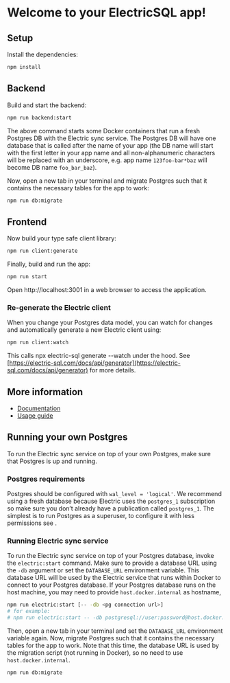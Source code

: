 # Welcome to your ElectricSQL app!

## Setup

Install the dependencies:

```sh
npm install
```

## Backend

Build and start the backend:

```sh
npm run backend:start
```

The above command starts some Docker containers that run a fresh Postgres DB with the Electric sync service.
The Postgres DB will have one database that is called after the name of your app (the DB name will start with the first letter in your app name and all non-alphanumeric characters will be replaced with an underscore, e.g. app name `123foo-bar*baz` will become DB name `foo_bar_baz`).

Now, open a new tab in your terminal and migrate Postgres such that it contains the necessary tables for the app to work:
```sh
npm run db:migrate
```

## Frontend

Now build your type safe client library:
```sh
npm run client:generate
```

Finally, build and run the app:
```sh
npm run start
```

Open http://localhost:3001 in a web browser to access the application.

### Re-generate the Electric client

When you change your Postgres data model, you can watch for changes and automatically generate a new Electric client using:

```sh
npm run client:watch
```

This calls npx electric-sql generate --watch under the hood. See [https://electric-sql.com/docs/api/generator](https://electric-sql.com/docs/api/generator) for more details.

## More information

- [Documentation](https://electric-sql.com/docs)
- [Usage guide](https://electric-sql.com/docs/usage)

## Running your own Postgres

To run the Electric sync service on top of your own Postgres, make sure that Postgres is up and running.

### Postgres requirements

Postgres should be configured with `wal_level = 'logical'`.
We recommend using a fresh database because Electric uses the `postgres_1` subscription
so make sure you don’t already have a publication called `postgres_1`.
The simplest is to run Postgres as a superuser, to configure it with less permissions see <DocPageLink path="???" />.

### Running Electric sync service

To run the Electric sync service on top of your Postgres database, invoke the `electric:start` command.
Make sure to provide a database URL using the `-db` argument or set the `DATABASE_URL` environment variable.
This database URL will be used by the Electric service that runs within Docker to connect to your Postgres database.
If your Postgres database runs on the host machine, you may need to provide `host.docker.internal` as hostname,

```sh
npm run electric:start [-- -db <pg connection url>]
# for example:
# npm run electric:start -- -db postgresql://user:password@host.docker.internal:5432/postgres
```

Then, open a new tab in your terminal and set the `DATABASE_URL` environment variable again.
Now, migrate Postgres such that it contains the necessary tables for the app to work.
Note that this time, the database URL is used by the migration script (not running in Docker), so no need to use `host.docker.internal`.
```sh
npm run db:migrate
```